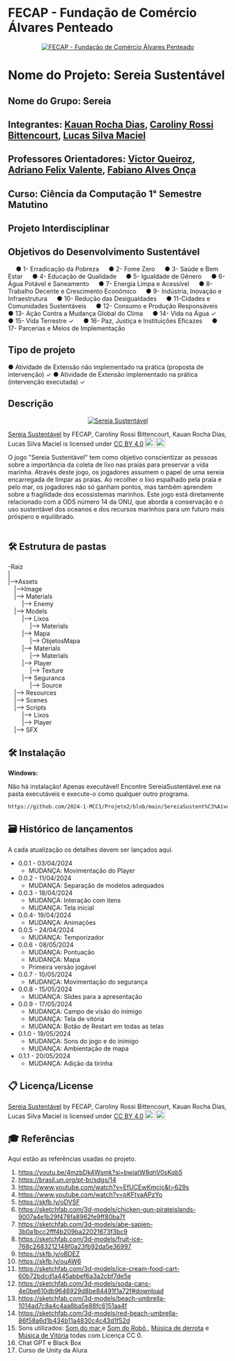 # FECAP - Fundação de Comércio Álvares Penteado

<p align="center">
<a href= "https://www.fecap.br/"><img src="https://encrypted-tbn0.gstatic.com/images?q=tbn:ANd9GcRhZPrRa89Kma0ZZogxm0pi-tCn_TLKeHGVxywp-LXAFGR3B1DPouAJYHgKZGV0XTEf4AE&usqp=CAU" alt="FECAP - Fundação de Comércio Álvares Penteado" border="0"></a>
</p>

# Nome do Projeto: Sereia Sustentável

## Nome do Grupo: Sereia

## Integrantes: <a href="https://www.linkedin.com/in/kauan-rocha-dias-9286b02a2/">Kauan Rocha Dias</a>, <a href="https://www.linkedin.com/in/caroliny-rossi-bittencourt-2774671b6/">Caroliny Rossi Bittencourt</a>, <a href="https://github.com/lucasmaciel2006">Lucas Silva Maciel</a>

## Professores Orientadores: <a href="https://www.linkedin.com/in/victorbarq/">Victor Queiroz</a>, <a href="https://www.linkedin.com/in/adriano-valente-534576135/">Adriano Felix Valente</a>, <a href="https://www.linkedin.com/in/fabiano-on%C3%A7a-3214a12/">Fabiano Alves Onça</a>

## Curso: Ciência da Computação 1° Semestre Matutino
## Projeto Interdisciplinar
## Objetivos do Desenvolvimento Sustentável

&emsp; ● 1- Erradicação da Pobreza
&emsp; ● 2- Fome Zero
&emsp; ● 3- Saúde e Bem Estar 
&emsp; ● 4- Educação de Qualidade
&emsp; ● 5- Igualdade de Gênero
&emsp; ● 6- Água Potável e Saneamento 
&emsp; ● 7- Energia Limpa e Acessível
&emsp; ● 8- Trabalho Decente e Crescimento Econômico
&emsp; ● 9- Indústria, Inovação e Infraestrutura
&emsp; ● 10- Redução das Desigualdades 
&emsp; ● 11-Cidades e Comunidades Sustentáveis 
&emsp; ● 12- Consumo e Produção Responsáveis
&emsp; ● 13- Ação Contra a Mudança Global do Clima
&emsp; ● 14- Vida na Água ✓
&emsp; ● 15- Vida Terrestre ✓
&emsp; ● 16- Paz, Justiça e Instituições Eficazes 
&emsp; ● 17- Parcerias e Meios de Implementação

## Tipo de projeto
● Atividade de Extensão não implementado na prática (proposta de intervenção) ✓ 
● Atividade de Extensão implementado na prática (intervenção executada) ✓ 


## Descrição

<p align="center">
<a href="https://ibb.co/yXsX9XD"><img src="https://i.ibb.co/2yKy9yw/Captura-de-tela-2024-05-21-104112.png" alt="Sereia Sustentável" border="0"></a><p xmlns:cc="http://creativecommons.org/ns#" xmlns:dct="http://purl.org/dc/terms/"><a property="dct:title" rel="cc:attributionURL" href="https://github.com/2024-1-MCC1/Projeto2">Sereia Sustentável</a> by <span property="cc:attributionName">FECAP, Caroliny Rossi Bittencourt, Kauan Rocha Dias, Lucas Silva Maciel</span> is licensed under <a href="https://creativecommons.org/licenses/by/4.0/?ref=chooser-v1" target="_blank" rel="license noopener noreferrer" style="display:inline-block;">CC BY 4.0<img style="height:22px!important;margin-left:3px;vertical-align:text-bottom;" src="https://mirrors.creativecommons.org/presskit/icons/cc.svg?ref=chooser-v1" alt=""><img style="height:22px!important;margin-left:3px;vertical-align:text-bottom;" src="https://mirrors.creativecommons.org/presskit/icons/by.svg?ref=chooser-v1" alt=""></a></p>
</p>


O jogo "Sereia Sustentável" tem como objetivo conscientizar as pessoas sobre a importância da coleta de lixo nas praias para preservar a vida marinha. Através deste jogo, os jogadores assumem o papel de uma sereia encarregada de limpar as praias. Ao recolher o lixo espalhado pela praia e pelo mar, os jogadores não só ganham pontos, mas também aprendem sobre a fragilidade dos ecossistemas marinhos. Este jogo está diretamente relacionado com a ODS número 14 da ONU, que aborda a conservação e o uso sustentável dos oceanos e dos recursos marinhos para um futuro mais próspero e equilibrado.
<br><br>

## 🛠 Estrutura de pastas

-Raiz<br>
|<br>
|-->Assets<br>
  &emsp;|-->Image<br>
  &emsp;|--> Materials<br>
  &emsp; &emsp;|--> Enemy<br>
  &emsp;|--> Models<br>
  &emsp; &emsp;|--> Lixos<br>
  &emsp; &emsp; &emsp;|--> Materials<br>
  &emsp; &emsp;|--> Mapa<br>
  &emsp; &emsp; &emsp;|--> ObjetosMapa<br>
  &emsp; &emsp;|--> Materials<br>
  &emsp; &emsp; &emsp;|--> Materials<br>
  &emsp; &emsp;|--> Player<br>
  &emsp; &emsp; &emsp;|--> Texture<br>
  &emsp; &emsp;|--> Seguranca<br>
  &emsp; &emsp; &emsp;|--> Source<br>
  &emsp;|--> Resources<br>
  &emsp;|--> Scenes<br>
  &emsp;|--> Scripts<br>
  &emsp; &emsp;|--> Lixos<br>
  &emsp; &emsp;|--> Player<br>
  &emsp;|--> SFX<br>
  
## 🛠 Instalação

<b>Windows:</b>

Não há instalação! Apenas executável!
Encontre SereiaSustentável.exe na pasta executáveis e execute-o como qualquer outro programa.
```sh
https://github.com/2024-1-MCC1/Projeto2/blob/main/SereiaSustent%C3%A1vel/SereiaSustent%C3%A1vel.exe
```

## 🗃 Histórico de lançamentos

A cada atualização os detalhes devem ser lançados aqui.

* 0.0.1 - 03/04/2024
    * MUDANÇA: Movimentação do Player
* 0.0.2 - 11/04/2024
    * MUDANÇA: Separação de modelos adequados
* 0.0.3 - 18/04/2024
    * MUDANÇA: Interação com itens
    * MUDANÇA: Tela inicial
* 0.0.4- 19/04/2024
    * MUDANÇA: Animações
* 0.0.5 - 24/04/2024
    * MUDANÇA: Temporizador
* 0.0.6 - 08/05/2024
    * MUDANÇA: Pontuação
    * MUDANÇA: Mapa
    * Primeira versão jogável
* 0.0.7 - 10/05/2024
    * MUDANÇA: Movimentação do segurança
* 0.0.8 - 15/05/2024
    * MUDANÇA: Slides para a apresentação
* 0.0.9 - 17/05/2024
    * MUDANÇA: Campo de visão do inimigo
    * MUDANÇA: Tela de vitória
    * MUDANÇA: Botão de Restart em todas as telas
* 0.1.0 - 19/05/2024
    * MUDANÇA: Sons do jogo e do inimigo
    * MUDANÇA: Ambientação de mapa
* 0.1.1 - 20/05/2024
    * MUDANÇA: Adição da tirinha

  
  

 

## 📋 Licença/License
<p xmlns:cc="http://creativecommons.org/ns#" xmlns:dct="http://purl.org/dc/terms/"><a property="dct:title" rel="cc:attributionURL" href="https://github.com/2024-1-MCC1/Projeto2">Sereia Sustentável</a> by <span property="cc:attributionName">FECAP, Caroliny Rossi Bittencourt, Kauan Rocha Dias, Lucas Silva Maciel</span> is licensed under <a href="https://creativecommons.org/licenses/by/4.0/?ref=chooser-v1" target="_blank" rel="license noopener noreferrer" style="display:inline-block;">CC BY 4.0<img style="height:22px!important;margin-left:3px;vertical-align:text-bottom;" src="https://mirrors.creativecommons.org/presskit/icons/cc.svg?ref=chooser-v1" alt=""><img style="height:22px!important;margin-left:3px;vertical-align:text-bottom;" src="https://mirrors.creativecommons.org/presskit/icons/by.svg?ref=chooser-v1" alt=""></a></p>

## 🎓 Referências

Aqui estão as referências usadas no projeto.

1. <https://youtu.be/4mzbDk4Wsmk?si=bwiatW8qhV0sKqb5>
2. <https://brasil.un.org/pt-br/sdgs/14>
3. <https://www.youtube.com/watch?v=EfUCEwKmcjc&t=629s>
4. <https://www.youtube.com/watch?v=pKFtyaAPzYo>
5. <https://skfb.ly/oDVSF>
6. <https://sketchfab.com/3d-models/chicken-gun-pirateislands-9007a4e1b29f478fa8962fe9ff80ba7f>
7. <https://sketchfab.com/3d-models/abe-sapien-3b0a1bcc2fff4b209ba22021673f3bc9>
8. <https://sketchfab.com/3d-models/fruit-ice-768c2683212148f0a23fb92da5e36997>
9. <https://skfb.ly/oBDEZ>
10. <https://skfb.ly/ouAW6>
11. <https://sketchfab.com/3d-models/ice-cream-food-cart-60b72bdcd1a445abbef6a3a2cbf7de5e>
12. <https://sketchfab.com/3d-models/soda-cans-4e0be610db9646929d8be84491f1a72f#download>
13. <https://sketchfab.com/3d-models/beach-umbrella-1014ad7c8a4c4aa8ba5e88fc6151aa4f>
14. <https://sketchfab.com/3d-models/red-beach-umbrella-86f58a6d1b434b11a4830c4c43d1f52d>
15. Sons utilizados: <a href="https://www.youtube.com/watch?v=K9NflzFtHR8&pp=ygUOYmFydWxobyBkZSBtYXI%3D"> Som do mar </a> e <a href="https://www.youtube.com/watch?v=sAmr78nAQog"> Som do Robô </a>, <a href="https://www.youtube.com/watch?v=wJpCFIUG0sQ"> Música de derrota</a> e <a href="https://www.youtube.com/watch?v=wJpCFIUG0sQ"> Música de Vitória</a> todas com Licença CC 0.
16. Chat GPT e Black Box
17. Curso de Unity da Alura

